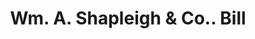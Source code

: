 ---
doi: 10.7916/D893255X
date_other: '1870'
date_other_textual: 1870-1879
form: printed ephemera
genre:
- Invoices
name:
- Wm. A. Shapleigh & Co.
object_in_context_url: https://biggert.cul.columbia.edu/items/view/ave_biggert_00476
subject_hierarchical_geographic:
- Boston, Massachusetts, United States
subject_name:
- Wm. A. Shapleigh & Co.
title: Wm. A. Shapleigh & Co.. Bill
sort_title: Wm. A. Shapleigh & Co.. Bill
call_number: ave_biggert_00476
coordinates:
- 42.35805555555556,-71.06361111111111
pid: ave_biggert_00476
identifiers: ave_biggert_00476
thumbnail: https://derivativo-2.library.columbia.edu/iiif/2/ldpd:344181/full/!256,256/0/native.jpg
permalink: /biggert/ave_biggert_00476/
layout: iiif-image-page
---